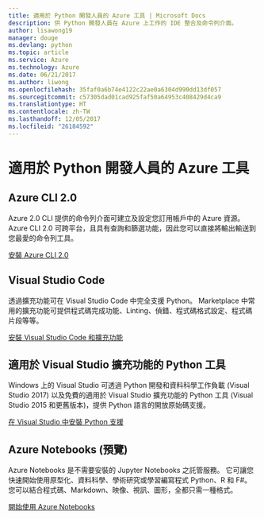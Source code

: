 ```yaml
---
title: 適用於 Python 開發人員的 Azure 工具 | Microsoft Docs
description: 供 Python 開發人員在 Azure 上工作的 IDE 整合及命令列介面。
author: lisawong19
manager: douge
ms.devlang: python
ms.topic: article
ms.service: Azure
ms.technology: Azure
ms.date: 06/21/2017
ms.author: liwong
ms.openlocfilehash: 35faf0a6b74e4122c22ae0a6304d990dd13df057
ms.sourcegitcommit: c57305dad01cad925faf50a64953c408429d4ca9
ms.translationtype: HT
ms.contentlocale: zh-TW
ms.lasthandoff: 12/05/2017
ms.locfileid: "26184592"
---
```

# <a name="azure-tools-for-python-developers"></a>適用於 Python 開發人員的 Azure 工具

## <a name="azure-cli-20"></a>Azure CLI 2.0

Azure 2.0 CLI 提供的命令列介面可建立及設定您訂用帳戶中的 Azure 資源。 Azure CLI 2.0 可跨平台，且具有查詢和篩選功能，因此您可以直接將輸出輸送到您最愛的命令列工具。 

[安裝 Azure CLI 2.0](https://docs.microsoft.com/cli/azure/install-azure-cli)

## <a name="visual-studio-code"></a>Visual Studio Code
透過擴充功能可在 Visual Studio Code 中完全支援 Python。 Marketplace 中常用的擴充功能可提供程式碼完成功能、Linting、偵錯、程式碼格式設定、程式碼片段等等。

[安裝 Visual Studio Code 和擴充功能](https://code.visualstudio.com/docs/languages/python)

## <a name="python-tools-for-visual-studio-extension"></a>適用於 Visual Studio 擴充功能的 Python 工具
Windows 上的 Visual Studio 可透過 Python 開發和資料科學工作負載 (Visual Studio 2017) 以及免費的適用於 Visual Studio 擴充功能的 Python 工具 (Visual Studio 2015 和更舊版本)，提供 Python 語言的開放原始碼支援。 

[在 Visual Studio 中安裝 Python 支援](https://docs.microsoft.com/visualstudio/python/installation)

## <a name="azure-notebooks-preview"></a>Azure Notebooks (預覽)
Azure Notebooks 是不需要安裝的 Jupyter Notebooks 之託管服務。 它可讓您快速開始使用原型化、資料科學、學術研究或學習編寫程式 Python、R 和 F#。 您可以結合程式碼、Markdown、映像、視訊、圖形，全都只需一種格式。

[開始使用 Azure Notebooks](https://notebooks.azure.com/)
